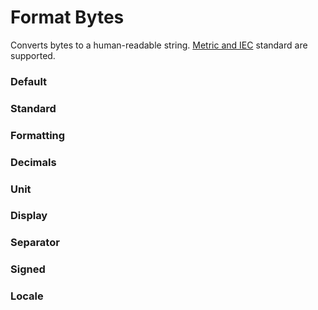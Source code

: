 # Format Bytes

Converts bytes to a human-readable string. [Metric and IEC](https://wikipedia.org/wiki/Gigabyte) standard are supported.

<Playground />

<Usage />

<Api />

<GlobalConfig />

<Examples />

### Default

<Example value="default" />

### Standard

<Example value="standard" />

### Formatting

<Example value="formatting" />

### Decimals

<Example value="decimals" />

### Unit

<Example value="unit" />

### Display

<Example value="display" />

### Separator

<Example value="separator" />

### Signed

<Example value="signed" />

### Locale

<Example value="locale" />

<Checklist 
    accessibility={false}
    bidirectionality="N/A"
    cssParts="N/A"
    cssVariables="N/A"
    documentation={true}
    examples={true}
    events="N/A"
    keyboard="N/A"
    methods="N/A"
    playground={false}
    properties={true}
    skeleton={false}
    slots="N/A"
/>

<LastModified />

